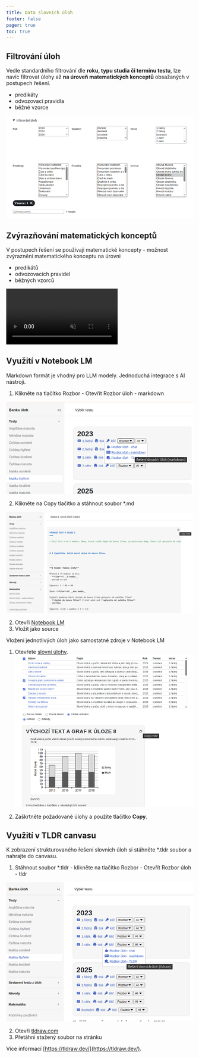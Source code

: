 ```yaml
---
title: Data slovních úloh
footer: false
pager: true
toc: true
---
```


## Filtrování úloh

Vedle standardního filtrování dle **roku, typu studia či termínu testu**, lze navíc filtrovat úlohy až **na úroveň matematických konceptů** obsažaných v postupech řešení.

 - predikáty
 - odvozovací pravidla
 - běžné vzorce

![filtrování úloh](image-2.png)

## Zvýrazňování matematických konceptů

V postupech řešení se používají matematické koncepty - možnost zvýraznění matematického konceptu na úrovni
 - predikátů
 - odvozovacích pravidel
 - běžných vzorců

<video src="/assets/filtering.mp4" playsinline muted controls></video>


## Využití v Notebook LM

<div class="tip" label="LLM modely">
  Markdown formát je vhodný pro LLM modely. Jednoduchá integrace s AI nástroji.
</div>


1. Klikněte na tlačítko Rozbor - Otevřít Rozbor úloh - markdown

![alt text](image.png)

2. Klikněte na Copy tlačítko a stáhnout soubor *.md

![alt text](image-1.png)


2. Otevři [Notebook LM](https://notebooklm.google.com/)
3. Vložit jako source

<div class="tip" label="Jednotlivé úlohy jako samostatné zdroje">
  Vložení jednotlivých úloh jako samostatné zdroje v Notebook LM
</div>

1. Otevřete [slovní úlohy](/word-problems-summary).
![výběr slovních úloh](image-4.png)

2. Zaškrtněte požadované úlohy a použite tlačítko **Copy**.



## Využití v TLDR canvasu

K zobrazení strukturovaného řešení slovních úloh si stáhněte *.tldr soubor a nahrajte do canvasu. 

1. Stáhnout soubor *.tldr - klikněte na tlačítko Rozbor - Otevřít Rozbor úloh - tldr 


![alt text](image-6.png)

2. Otevři [tldraw.com](https://www.tldraw.com)
3. Přetáhni stažený soubor na stránku

Více informací [https://tldraw.dev/](https://tldraw.dev/).



